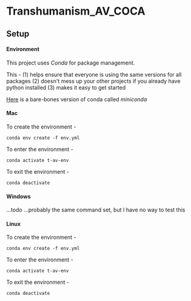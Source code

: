 # Transhumanism_AV_COCA

## Setup

#### Environment



This project uses _Conda_ for package management.

This - 
    (1) helps ensure that everyone is using the same versions for all packages
    (2) doesn't mess up your other projects if you already have python installed
    (3) makes it easy to get started

[Here](https://docs.conda.io/en/latest/miniconda.html) is a bare-bones version of conda called _miniconda_

#### Mac

To create the environment -
```console
conda env create -f env.yml
```

To enter the environment - 
```console
conda activate t-av-env
```

To exit the environment - 
```console
conda deactivate
```

#### Windows
...todo
...probably the same command set, but I have no way to test this

#### Linux

To create the environment -
```console
conda env create -f env.yml
```

To enter the environment - 
```console
conda activate t-av-env
```

To exit the environment - 
```console
conda deactivate
```